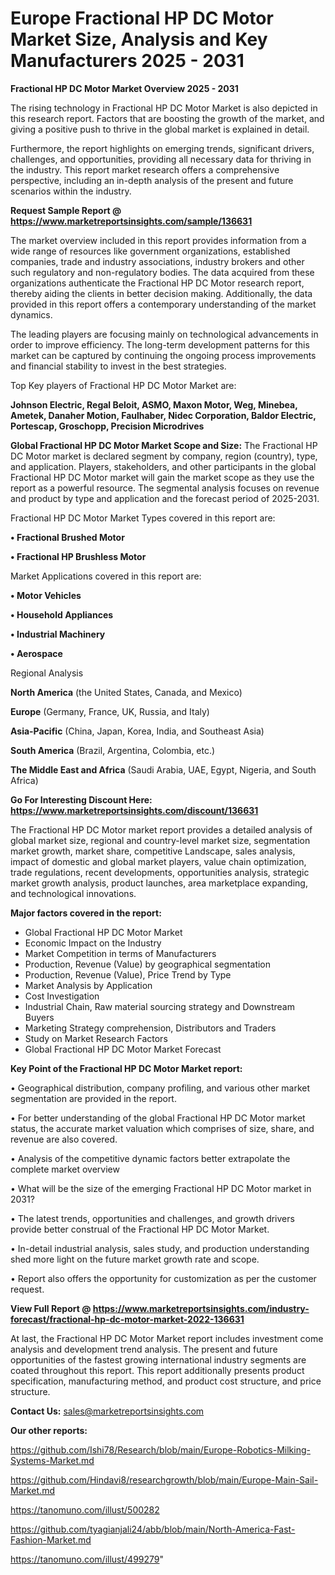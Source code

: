# Europe Fractional HP DC Motor Market Size, Analysis and Key Manufacturers 2025 - 2031

<Strong> Fractional HP DC Motor Market Overview 2025 - 2031</strong>

The rising technology in Fractional HP DC Motor Market is also depicted in this research report. Factors that are boosting the growth of the market, and giving a positive push to thrive in the global market is explained in detail.

Furthermore, the report highlights on emerging trends, significant drivers, challenges, and opportunities, providing all necessary data for thriving in the industry. This report market research offers a comprehensive perspective, including an in-depth analysis of the present and future scenarios within the industry.

<strong>Request Sample Report @ <a href=https://www.marketreportsinsights.com/sample/136631>https://www.marketreportsinsights.com/sample/136631</a></strong>

The market overview included in this report provides information from a wide range of resources like government organizations, established companies, trade and industry associations, industry brokers and other such regulatory and non-regulatory bodies. The data acquired from these organizations authenticate the Fractional HP DC Motor research report, thereby aiding the clients in better decision making. Additionally, the data provided in this report offers a contemporary understanding of the market dynamics.

The leading players are focusing mainly on technological advancements in order to improve efficiency. The long-term development patterns for this market can be captured by continuing the ongoing process improvements and financial stability to invest in the best strategies.

Top Key players of Fractional HP DC Motor Market are:

<strong>Johnson Electric, Regal Beloit, ASMO, Maxon Motor, Weg, Minebea, Ametek, Danaher Motion, Faulhaber, Nidec Corporation, Baldor Electric, Portescap, Groschopp, Precision Microdrives</strong>

<strong><b>Global Fractional HP DC Motor Market Scope and Size:</b></strong>
The Fractional HP DC Motor market is declared segment by company, region (country), type, and application. Players, stakeholders, and other participants in the global Fractional HP DC Motor market will gain the market scope as they use the report as a powerful resource. The segmental analysis focuses on revenue and product by type and application and the forecast period of 2025-2031.

Fractional HP DC Motor Market Types covered in this report are:

<strong>• Fractional Brushed Motor

• Fractional HP Brushless Motor</strong>

Market Applications covered in this report are:

<strong>• Motor Vehicles

• Household Appliances

• Industrial Machinery

• Aerospace</strong> 

Regional Analysis

<strong>North America</strong> (the United States, Canada, and Mexico)

<strong>Europe</strong> (Germany, France, UK, Russia, and Italy)

<strong>Asia-Pacific</strong> (China, Japan, Korea, India, and Southeast Asia)

<strong>South America</strong> (Brazil, Argentina, Colombia, etc.)

<strong>The Middle East and Africa</strong> (Saudi Arabia, UAE, Egypt, Nigeria, and South Africa)

<strong>Go For Interesting Discount Here: <a href=https://www.marketreportsinsights.com/discount/136631>https://www.marketreportsinsights.com/discount/136631</a></strong>

The Fractional HP DC Motor market report provides a detailed analysis of global market size, regional and country-level market size, segmentation market growth, market share, competitive Landscape, sales analysis, impact of domestic and global market players, value chain optimization, trade regulations, recent developments, opportunities analysis, strategic market growth analysis, product launches, area marketplace expanding, and technological innovations.

<strong><b>Major factors covered in the report:</b></strong>
<ul>
  <li>Global Fractional HP DC Motor Market </li>
  <li>Economic Impact on the Industry</li>
  <li>Market Competition in terms of Manufacturers</li>
  <li>Production, Revenue (Value) by geographical segmentation</li>
  <li>Production, Revenue (Value), Price Trend by Type</li>
  <li>Market Analysis by Application</li>
  <li>Cost Investigation</li>
  <li>Industrial Chain, Raw material sourcing strategy and Downstream Buyers</li>
  <li>Marketing Strategy comprehension, Distributors and Traders</li>
  <li>Study on Market Research Factors</li>
  <li>Global Fractional HP DC Motor Market Forecast</li>
</ul>

<strong><b>Key Point of the Fractional HP DC Motor Market report:</b></strong>

• Geographical distribution, company profiling, and various other market segmentation are provided in the report.

• For better understanding of the global Fractional HP DC Motor market status, the accurate market valuation which comprises of size, share, and revenue are also covered.

• Analysis of the competitive dynamic factors better extrapolate the complete market overview

• What will be the size of the emerging Fractional HP DC Motor market in 2031?

• The latest trends, opportunities and challenges, and growth drivers provide better construal of the Fractional HP DC Motor Market.

• In-detail industrial analysis, sales study, and production understanding shed more light on the future market growth rate and scope.

• Report also offers the opportunity for customization as per the customer request.

<strong><b>View Full Report @ <a href=https://www.marketreportsinsights.com/industry-forecast/fractional-hp-dc-motor-market-2022-136631>https://www.marketreportsinsights.com/industry-forecast/fractional-hp-dc-motor-market-2022-136631</a></b></strong>


At last, the Fractional HP DC Motor Market report includes investment come analysis and development trend analysis. The present and future opportunities of the fastest growing international industry segments are coated throughout this report. This report additionally presents product specification, manufacturing method, and product cost structure, and price structure.

<strong>Contact Us:</strong>
sales@marketreportsinsights.com

<strong>Our other reports:</strong>

<a href=https://github.com/Ishi78/Research/blob/main/Europe-Robotics-Milking-Systems-Market.md>https://github.com/Ishi78/Research/blob/main/Europe-Robotics-Milking-Systems-Market.md</a>

<a href=https://github.com/Hindavi8/researchgrowth/blob/main/Europe-Main-Sail-Market.md>https://github.com/Hindavi8/researchgrowth/blob/main/Europe-Main-Sail-Market.md</a>

<a href=https://tanomuno.com/illust/500282>https://tanomuno.com/illust/500282</a>

<a href=https://github.com/tyagianjali24/abb/blob/main/North-America-Fast-Fashion-Market.md>https://github.com/tyagianjali24/abb/blob/main/North-America-Fast-Fashion-Market.md</a>

<a href=https://tanomuno.com/illust/499279>https://tanomuno.com/illust/499279</a>"
